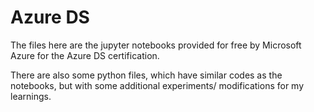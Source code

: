 # Azure DS

The files here are the jupyter notebooks provided for free by Microsoft Azure for the Azure DS certification. 

There are also some python files, which have similar codes as the notebooks, but with some additional experiments/ modifications for my learnings. 
